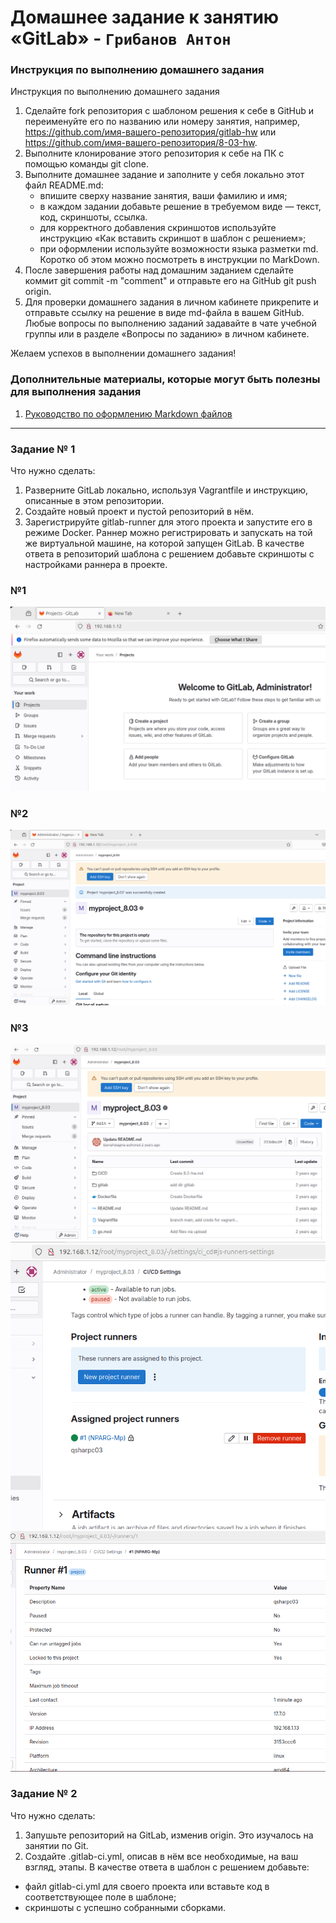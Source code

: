 # Домашнее задание к занятию «GitLab» - `Грибанов Антон`


### Инструкция по выполнению домашнего задания
Инструкция по выполнению домашнего задания
  1. Сделайте fork репозитория c шаблоном решения к себе в GitHub и переименуйте его по названию или номеру занятия, например, https://github.com/имя-вашего-репозитория/gitlab-hw или https://github.com/имя-вашего-репозитория/8-03-hw.
  2. Выполните клонирование этого репозитория к себе на ПК с помощью команды git clone.
  3. Выполните домашнее задание и заполните у себя локально этот файл README.md:
     - впишите сверху название занятия, ваши фамилию и имя;
     - в каждом задании добавьте решение в требуемом виде — текст, код, скриншоты, ссылка.
     - для корректного добавления скриншотов используйте инструкцию «Как вставить скриншот в шаблон с решением»;
     - при оформлении используйте возможности языка разметки md. Коротко об этом можно посмотреть в инструкции по MarkDown.
  4. После завершения работы над домашним заданием сделайте коммит git commit -m "comment" и отправьте его на GitHub git push origin.
  5. Для проверки домашнего задания в личном кабинете прикрепите и отправьте ссылку на решение в виде md-файла в вашем GitHub.
Любые вопросы по выполнению заданий задавайте в чате учебной группы или в разделе «Вопросы по заданию» в личном кабинете.
   
Желаем успехов в выполнении домашнего задания!
   
### Дополнительные материалы, которые могут быть полезны для выполнения задания

1. [Руководство по оформлению Markdown файлов](https://gist.github.com/Jekins/2bf2d0638163f1294637#Code)

---

### Задание № 1
Что нужно сделать:

  1. Разверните GitLab локально, используя Vagrantfile и инструкцию, описанные в этом репозитории.
  2. Создайте новый проект и пустой репозиторий в нём.
  3. Зарегистрируйте gitlab-runner для этого проекта и запустите его в режиме Docker. Раннер можно регистрировать и запускать на той же виртуальной машине, на которой запущен GitLab.
В качестве ответа в репозиторий шаблона с решением добавьте скриншоты с настройками раннера в проекте.
### №1
![GitLab_001](https://github.com/Qshar1408/git_8.03/blob/main/img/GitLab_001.png)

### №2
![GitLab_002](https://github.com/Qshar1408/git_8.03/blob/main/img/GitLab_002.png)

### №3
![GitLab_003](https://github.com/Qshar1408/git_8.03/blob/main/img/GitLab_003.png)
![GitLab_004](https://github.com/Qshar1408/git_8.03/blob/main/img/GitLab_004.png)
![GitLab_005](https://github.com/Qshar1408/git_8.03/blob/main/img/GitLab_005.png)

### Задание № 2
Что нужно сделать:

  1. Запушьте репозиторий на GitLab, изменив origin. Это изучалось на занятии по Git.
  2. Создайте .gitlab-ci.yml, описав в нём все необходимые, на ваш взгляд, этапы.
В качестве ответа в шаблон с решением добавьте:
  - файл gitlab-ci.yml для своего проекта или вставьте код в соответствующее поле в шаблоне;
  - скриншоты с успешно собранными сборками.
